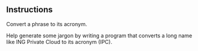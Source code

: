 ## Instructions

Convert a phrase to its acronym.

Help generate some jargon by writing a program that converts a long name
like ING Private Cloud to its acronym (IPC).

